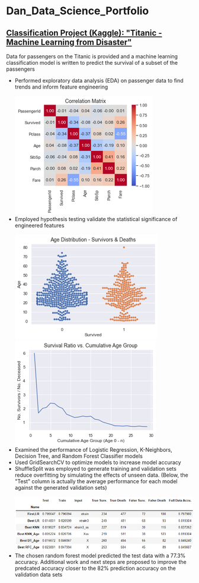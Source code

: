 # Dan_Data_Science_Portfolio

## [Classification Project (Kaggle):  "Titanic - Machine Learning from Disaster"](https://github.com/drossDS/Project-Classification-Titanic_Machine_Learning)
Data for passengers on the Titanic is provided and a machine learning classification model is written to predict the survival of a subset of the passengers
- Performed exploratory data analysis (EDA) on passenger data to find trends and inform feature engineering<br><br>
![](/Images/Correlation_Matrix_small.png)<br>
- Employed hypothesis testing validate the statistical significance of engineered features<br><br>
![](/Images/Age_Distro_Swarm_small.png)
![](/Images/Survival_Ratio_vs_Cumulative_Age_Group.png)<br>
- Examined the performance of Logistic Regression, K-Neighbors, Decision Tree, and Random Forest Classifier models
- Used GridSearchCV to optimize models to increase model accuracy
- ShuffleSplit was employed to generate training and validation sets reduce overfitting by simulating the effects of unseen data.  (Below, the "Test" column is actually the average performance for each model against the generated validation sets)<br><br>
![](/Images/Model_Comparison_Table.png)<br>
- The chosen random forest model predicted the test data with a 77.3% accuracy.  Additional work and next steps are proposed to improve the predcated accuracy closer to the 82% prediction accuracy on the validation data sets
